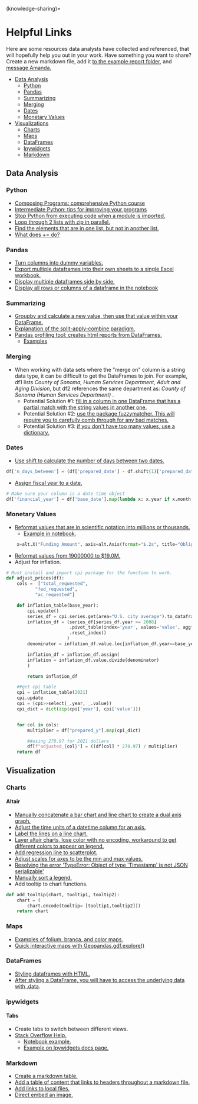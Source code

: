 (knowledge-sharing)=

# Helpful Links

Here are some resources data analysts have collected and referenced, that will hopefully help you out in your work. Have something you want to share? Create a new markdown file, add it [to the example report folder](https://github.com/cal-itp/data-analyses/tree/main/example_report), and [message Amanda.](https://app.slack.com/client/T014965JTHA/C013N8GELLF/user_profile/U02PCTPSZ8A)

* [Data Analysis](#data-analysis)
    * [Python](#python)
    * [Pandas](#pandas)
    * [Summarizing](#summarizing)
    * [Merging](#merging)
    * [Dates](#dates)
    * [Monetary Values](#monetary-values)
* [Visualizations](#visualization)
    * [Charts](#charts)
    * [Maps](#maps)
    * [DataFrames](#dataframes)
    * [Ipywidgets](#ipywidgets)
    * [Markdown](#markdown)

## Data Analysis

### Python

* [Composing Programs: comprehensive Python course](https://composingprograms.com/)
* [Intermediate Python: tips for improving your programs](https://book.pythontips.com/en/latest/index.html)
* [Stop Python from executing code when a module is imported.](https://stackoverflow.com/questions/6523791/why-is-python-running-my-module-when-i-import-it-and-how-do-i-stop-it)
* [Loop through 2 lists with zip in parallel.](https://stackoverflow.com/questions/1663807/how-to-iterate-through-two-lists-in-parallel)
* [Find the elements that are in one list, but not in another list.](https://stackoverflow.com/questions/41125909/python-find-elements-in-one-list-that-are-not-in-the-other)
* [What does += do?](https://stackoverflow.com/questions/4841436/what-exactly-does-do)

### Pandas

* [Turn columns into dummy variables.](https://pandas.pydata.org/docs/reference/api/pandas.get_dummies.html)
* [Export multiple dataframes into their own sheets to a single Excel workbook.](https://xlsxwriter.readthedocs.io/example_pandas_multiple.html)
* [Display multiple dataframes side by side.](https://stackoverflow.com/questions/38783027/jupyter-notebook-display-two-pandas-tables-side-by-side)
* [Display all rows or columns of a dataframe in the notebook](https://pandas.pydata.org/pandas-docs/stable/user_guide/options.html)

### Summarizing

* [Groupby and calculate a new value, then use that value within your DataFrame.](https://stackoverflow.com/questions/35640364/python-pandas-max-value-in-a-group-as-a-new-column)
* [Explanation of the split-apply-combine paradigm.](https://stackoverflow.com/questions/30244952/how-do-i-create-a-new-column-from-the-output-of-pandas-groupby-sum)
* [Pandas profiling tool: creates html reports from DataFrames.](https://github.com/ydataai/pandas-profiling)
    * [Examples](https://pandas-profiling.ydata.ai/examples/master/census/census_report.html)

### Merging

* When working with data sets where the "merge on" column is a string data type, it can be difficult to get the DataFrames to join. For example, df1 lists <i>County of Sonoma, Human Services Department, Adult and Aging Division</i>, but df2 references the same department as: <i>County of Sonoma (Human Services Department) </i>.
    * Potential Solution #1: [fill in a column in one DataFrame that has a partial match with the string values in another one.](https://stackoverflow.com/questions/61811137/based-on-partial-string-match-fill-one-data-frame-column-from-another-dataframe)
    * Potential Solution #2: [use the package fuzzymatcher. This will require you to carefully comb through for any bad matches.](https://pbpython.com/record-linking.html)
    * Potential Solution #3: [if you don't have too many values, use a dictionary.](https://github.com/cal-itp/data-analyses/blob/main/drmt_grants/TIRCP_functions.py#:~:text=%23%23%23%20RECIPIENTS%20%23%23%23,%7D)

### Dates

* [Use shift to calculate the number of days between two dates.](https://towardsdatascience.com/all-the-pandas-shift-you-should-know-for-data-analysis-791c1692b5e)

```python
df['n_days_between'] = (df['prepared_date'] - df.shift(1)['prepared_date']).dt.days
```

* [Assign fiscal year to a date.](https://stackoverflow.com/questions/59181855/get-the-financial-year-from-a-date-in-a-pandas-dataframe-and-add-as-new-column)

```python
# Make sure your column is a date time object
df['financial_year'] = df['base_date'].map(lambda x: x.year if x.month > 3 else x.year-1)
```

### Monetary Values

* [Reformat values that are in scientific notation into millions or thousands.](https://github.com/d3/d3-format)
    * [Example in notebook.](https://github.com/cal-itp/data-analyses/blob/30de5cd2fed3a37e2c9cfb661929252ad76f6514/dla/e76_obligated_funds/_dla_utils.py#L221)

```python
    x=alt.X("Funding Amount", axis=alt.Axis(format="$.2s", title="Obligated Funding ($2021)"))
```

* [Reformat values from 19000000 to $19.0M.](https://stackoverflow.com/questions/41271673/format-numbers-in-a-python-pandas-dataframe-as-currency-in-thousands-or-millions)
* Adjust for inflation.

```python
# Must install and import cpi package for the function to work.
def adjust_prices(df):
    cols =  ["total_requested",
           "fed_requested",
           "ac_requested"]

    def inflation_table(base_year):
        cpi.update()
        series_df = cpi.series.get(area="U.S. city average").to_dataframe()
        inflation_df = (series_df[series_df.year >= 2008]
                        .pivot_table(index='year', values='value', aggfunc='mean')
                        .reset_index()
                       )
        denominator = inflation_df.value.loc[inflation_df.year==base_year].iloc[0]

        inflation_df = inflation_df.assign(
        inflation = inflation_df.value.divide(denominator)
        )

        return inflation_df

    ##get cpi table
    cpi = inflation_table(2021)
    cpi.update
    cpi = (cpi>>select(_.year, _.value))
    cpi_dict = dict(zip(cpi['year'], cpi['value']))


    for col in cols:
        multiplier = df["prepared_y"].map(cpi_dict)

        ##using 270.97 for 2021 dollars
        df[f"adjusted_{col}"] = ((df[col] * 270.97) / multiplier)
    return df
```

## Visualization

### Charts

#### Altair

* [Manually concatenate a bar chart and line chart to create a dual axis graph.](https://github.com/altair-viz/altair/issues/1934)
* [Adjust the time units of a datetime column for an axis.](https://altair-viz.github.io/user_guide/transform/timeunit.html)
* [Label the lines on a line chart.](https://stackoverflow.com/questions/61194028/adding-labels-at-end-of-line-chart-in-altair)
* [Layer altair charts, lose color with no encoding, workaround to get different colors to appear on legend.](altair-viz/altair#1099)
* [Add regression line to scatterplot.](https://stackoverflow.com/questions/61447422/quick-way-to-visualise-multiple-columns-in-altair-with-regression-lines)
* [Adjust scales for axes to be the min and max values.](https://stackoverflow.com/questions/62281179/how-to-adjust-scale-ranges-in-altair)
* [Resolving the error 'TypeError: Object of type 'Timestamp' is not JSON serializable'](https://github.com/altair-viz/altair/issues/1355)
* [Manually sort a legend.](https://github.com/cal-itp/data-analyses/blob/460e9fc8f4311e90d9c647e149a23a9e38035394/Agreement_Overlap/Visuals.ipynb)
* Add tooltip to chart functions.

```python
def add_tooltip(chart, tooltip1, tooltip2):
    chart = (
        chart.encode(tooltip= [tooltip1,tooltip2]))
    return chart
```

### Maps

* [Examples of folium, branca, and color maps.](https://nbviewer.org/github/python-visualization/folium/blob/v0.2.0/examples/Colormaps.ipynb)
* [Quick interactive maps with Geopandas.gdf.explore()](https://geopandas.org/en/stable/docs/reference/api/geopandas.GeoDataFrame.explore.html)

### DataFrames

* [Styling dataframes with HTML.](https://pandas.pydata.org/pandas-docs/stable/user_guide/style.html)
* [After styling a DataFrame, you will have to access the underlying data with .data](https://stackoverflow.com/questions/56647813/perform-operations-after-styling-in-a-dataframe).

### ipywidgets

#### Tabs

* Create tabs to switch between different views.
* [Stack Overflow Help.](https://stackoverflow.com/questions/50842160/how-to-display-matplotlib-plots-in-a-jupyter-tab-widget)
    * [Notebook example.](https://github.com/cal-itp/data-analyses/blob/main/dla/e76_obligated_funds/charting_function_work.ipynb?short_path=1c01de9#L302333)
    * [Example on Ipywidgets docs page.](https://ipywidgets.readthedocs.io/en/latest/examples/Widget%20List.html#Tabs)

### Markdown

* [Create a markdown table.](https://www.pluralsight.com/guides/working-tables-github-markdown)
* [Add a table of content that links to headers throughout a markdown file.](https://stackoverflow.com/questions/2822089/how-to-link-to-part-of-the-same-document-in-markdown)
* [Add links to local files.](https://stackoverflow.com/questions/32563078/how-link-to-any-local-file-with-markdown-syntax?rq=1)
* [Direct embed an image.](https://datascienceparichay.com/article/insert-image-in-a-jupyter-notebook/)
